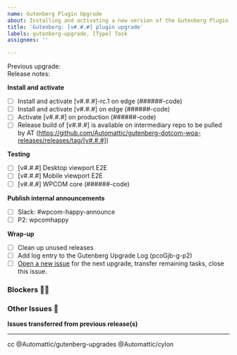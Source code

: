 ```yaml
---
name: Gutenberg Plugin Upgrade
about: Installing and activating a new version of the Gutenberg Plugin
title: 'Gutenberg: [v#.#.#] plugin upgrade'
labels: gutenberg-upgrade, [Type] Task
assignees: ''

---
```


<!--
IMPORTANT: When updating this template, please make sure both copies are kept the same! This ensures our upgrade helper bot is in sync with our manual template.
Github template: https://github.com/Automattic/wp-calypso/blob/trunk/.github/ISSUE_TEMPLATE/gutenberg-plugin-upgrade.md
Gutenberg Upgrade Helper Bot™ template: trunk/bin/gutenberg-plugin-upgrade-tracking-issue-template.md

Thanks for updating Gutenberg! Please be sure to update the title above with the version number you're upgrading. This post will cover all potential RCs and point releases (Example, "Gutenberg: v11.2.x plugin upgrade" would cover everything from 11.2.0-rc.1 to 11.2.1, should those all become available)

- Previous Upgrade issue should be linked using Github issue numbers (for example, #53725)
- Release notes for the version(s) you're implementing should be linked directly to the WordPress/gutenberg repo tag
(for example, linking the text 'v11.0.0-rc.1' to https://github.com/WordPress/gutenberg/releases/tag/v11.0.0-rc.1)
-->

Previous upgrade:  
Release notes:

<!--
As you complete the tasks in this list, please update the relevant lines with diff and other IDs
-->

**Install and activate**

- [ ] Install and activate [v#.#.#]-rc.1 on edge (######-code)
- [ ] Install and activate [v#.#.#] on edge (######-code)
- [ ] Activate [v#.#.#] on production (######-code)
- [ ] Release build of [v#.#.#] is available on intermediary repo to be pulled by AT (https://github.com/Automattic/gutenberg-dotcom-woa-releases/releases/tag/[v#.#.#])

**Testing**

- [ ] [v#.#.#] Desktop viewport E2E
- [ ] [v#.#.#] Mobile viewport E2E
- [ ] [v#.#.#] WPCOM core (######-code)

**Publish internal announcements**

- [ ] Slack: #wpcom-happy-announce
- [ ] P2: wpcomhappy

**Wrap-up**

- [ ] Clean up unused releases
- [ ] Add log entry to the Gutenberg Upgrade Log (pcoGjb-g-p2)
- [ ] [Open a new issue](https://github.com/Automattic/wp-calypso/issues/new?assignees=&labels=gutenberg-upgrade%2C+%5BType%5D+Task&template=gutenberg-plugin-upgrade.md&title=Gutenberg%3A+%5Bv%23.%23.%23%5D+plugin+upgrade) for the next upgrade, transfer remaining tasks, close this issue.

### Blockers 🤷‍♀️

### Other Issues 🐛

**Issues transferred from previous release(s)**

---

cc @Automattic/gutenberg-upgrades @Automattic/cylon
